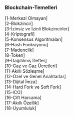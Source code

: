 ### Blockchain-Temelleri
[1-Merkezi Olmayan] <br>
[2-Blokzincir] <br>
[3-İzinsiz ve İzinli Blokzincirler] <br>
[4-Kriptografi] <br>
[5-Konsensus Algoritmaları] <br>
[6-Hash Fonksiyonu] <br>
[7-Madencilk] <br>
[8-Token] <br>
[9-Dağıtılmış Defter] <br>
[10-Gaz ve Gaz Ücretleri] <br>
[11-Akıllı Sözleşme] <br>
[12-Özel ve Genel Anahtarlar] <br>
[13-Dijital İmza] <br>
[14-Hard Fork ve Soft Fork] <br>
[15-ICO] <br>
[16-Çift Harcama] <br>
[17-Akıllı Özellik] <br>
[18-Uyumluluk] <br>
